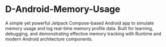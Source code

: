 # D-Android-Memory-Usage
A simple yet powerful Jetpack Compose-based Android app to simulate memory usage and log real-time memory profile data. Built for learning, debugging, and demonstrating effective memory tracking with Runtime and modern Android architecture components.
